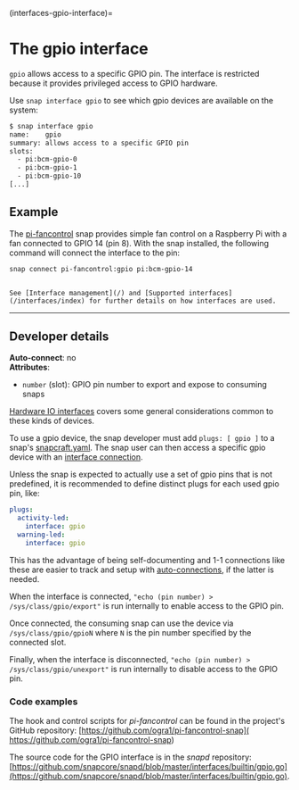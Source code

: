 (interfaces-gpio-interface)=
# The gpio interface

`gpio` allows access to a specific GPIO pin. The interface is restricted because it provides privileged access to GPIO hardware.


Use  `snap interface gpio` to see which gpio devices are available on the system:

```bash
$ snap interface gpio
name:    gpio
summary: allows access to a specific GPIO pin
slots:
  - pi:bcm-gpio-0
  - pi:bcm-gpio-1
  - pi:bcm-gpio-10
[...]
```

<h2 id='heading--example'>Example</h2>

The [pi-fancontrol](https://snapcraft.io/pi-fancontrol) snap provides simple fan control on a Raspberry Pi with a fan connected to GPIO 14 (pin 8). With the snap installed, the following command will connect the interface to the pin:

```bash
snap connect pi-fancontrol:gpio pi:bcm-gpio-14
```

```{tip}

See [Interface management](/) and [Supported interfaces](/interfaces/index) for further details on how interfaces are used.
```

---

<h2 id='heading--dev-details'>Developer details </h2>

**Auto-connect**: no</br>
**Attributes**:
 * `number` (slot): GPIO pin number to export and expose to consuming snaps

[Hardware IO interfaces](/interfaces/hardware-io-interfaces) covers some general considerations common to these kinds of devices.

To use a gpio device, the snap developer must add `plugs: [ gpio ]` to a snap's [snapcraft.yaml](/). The snap user can then access a specific gpio device with an [interface connection](/t/interface-management/6154#heading--manual-connections).

Unless the snap is expected to actually use a set of gpio pins that is not predefined,  it is recommended to define distinct plugs for each used gpio pin, like:

```yaml
plugs:
  activity-led:
    interface: gpio
  warning-led:
    interface: gpio
```

This has the advantage of being self-documenting and 1-1  connections like these are easier to track and setup with [auto-connections](/), if the latter is needed.

When the interface is connected, `"echo (pin number) > /sys/class/gpio/export"`  is run internally to enable access to the GPIO pin.

Once connected, the consuming snap can use the device via `/sys/class/gpio/gpioN` where `N` is the pin number specified by the connected slot.

Finally, when the interface is disconnected,  `"echo (pin number) > /sys/class/gpio/unexport"`  is run internally to disable access to the GPIO pin.

<h3 id='heading-code'>Code examples</h3>

The hook and control scripts for _pi-fancontrol_ can be found in the project's GitHub repository: [https://github.com/ogra1/pi-fancontrol-snap]( https://github.com/ogra1/pi-fancontrol-snap)

The source code for the GPIO interface is in the _snapd_ repository: [https://github.com/snapcore/snapd/blob/master/interfaces/builtin/gpio.go](https://github.com/snapcore/snapd/blob/master/interfaces/builtin/gpio.go).

